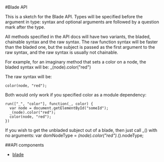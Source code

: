 #Blade API

This is a sketch for the Blade API. Types will be specified before the argument in type: syntax and optional arguments are followed by a question mark after the type.

All methods specified in the API docs will have two variants, the bladed, chainable syntax and the raw syntax. The raw function syntax will be faster than the bladed one, but the subject is passed as the first argument to the raw syntax, and the raw syntax is usually not chainable.

For example, for an imaginary method that sets a color on a node, the bladed syntax will be:
    _(node).color("red")

The raw syntax will be:

    color(node, "red");

Both would only work if you specified color as a module dependency:

    run(["_", "color"], function(_, color) {
      var node = document.getElementById("someId");
      _(node).color("red");
      color(node, "red");
    })

If you wish to get the unbladed subject out of a blade, then just call _() with no arguments:
    var domNodeType = _(node).color("red")._().nodeType;

##API components

* [blade](blade.md)
